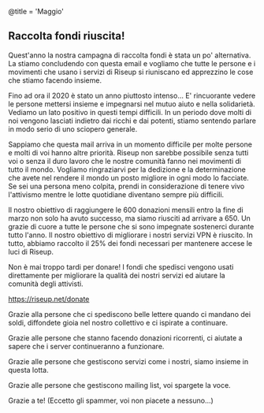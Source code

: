 @title = 'Maggio'

Raccolta fondi riuscita!
------------------------

Quest'anno la nostra campagna di raccolta fondi è stata un po' alternativa. La stiamo concludendo con questa email e vogliamo che tutte le persone e i movimenti che usano i servizi di Riseup si riuniscano ed apprezzino le cose che stiamo facendo insieme.

Fino ad ora il 2020 è stato un anno piuttosto intenso... E' rincuorante vedere le persone mettersi insieme e impegnarsi nel mutuo aiuto e nella solidarietà. Vediamo un lato positivo in questi tempi difficili. In un periodo dove molti di noi vengono lasciati indietro dai ricchi e dai potenti, stiamo sentendo parlare in modo serio di uno sciopero generale.

Sappiamo che questa mail arriva in un momento difficile per molte persone e molti di voi hanno altre priorità. Riseup non sarebbe possibile senza tutti voi o senza il duro lavoro che le nostre comunità fanno nei movimenti di tutto il mondo. Vogliamo ringraziarvi per la dedizione e la determinazione che avete nel rendere il mondo un posto migliore in ogni modo lo facciate. Se sei una persona meno colpita, prendi in considerazione di tenere vivo l'attivismo mentre le lotte quotidiane diventano sempre più difficili.

Il nostro obiettivo di raggiungere le 600 donazioni mensili entro la fine di marzo non solo ha avuto successo, ma siamo riusciti ad arrivare a 650. Un grazie di cuore a tutte le persone che si sono impegnate sostenerci durante tutto l'anno. Il nostro obiettivo di migliorare i nostri servizi VPN è riuscito. In tutto, abbiamo raccolto il 25% dei fondi necessari per mantenere accese le luci di Riseup.

Non è mai troppo tardi per donare! I fondi che spedisci vengono usati direttamente per migliorare la qualità dei nostri servizi ed aiutare la comunità degli attivisti.

https://riseup.net/donate

Grazie alla persone che ci spediscono belle lettere quando ci mandano dei soldi, diffondete gioia nel nostro collettivo e ci ispirate a continuare.

Grazie alle persone che stanno facendo donazioni ricorrenti, ci aiutate a sapere che i server continueranno a funzionare.

Grazie alle persone che gestiscono servizi come i nostri, siamo insieme in questa lotta.

Grazie alle persone che gestiscono mailing list, voi spargete la voce.

Grazie a te! (Eccetto gli spammer, voi non piacete a nessuno...)